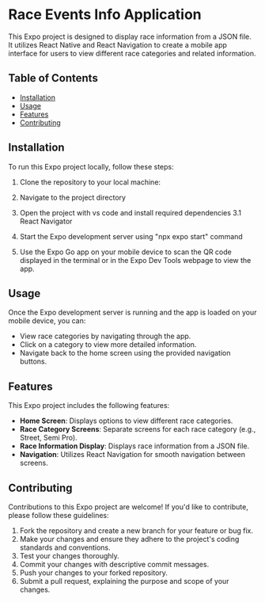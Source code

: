 # Race Events Info Application

This Expo project is designed to display race information from a JSON file. It utilizes React Native and React Navigation to create a mobile app interface for users to view different race categories and related information.

## Table of Contents
- [Installation](#installation)
- [Usage](#usage)
- [Features](#features)
- [Contributing](#contributing)
  
## Installation

To run this Expo project locally, follow these steps:

1. Clone the repository to your local machine:
2. Navigate to the project directory
3. Open the project with vs code and install required dependencies
   3.1 React Navigator

5. Start the Expo development server using "npx expo start" command
6. Use the Expo Go app on your mobile device to scan the QR code displayed in the terminal or in the Expo Dev Tools webpage to view the app.

## Usage

Once the Expo development server is running and the app is loaded on your mobile device, you can:

- View race categories by navigating through the app.
- Click on a category to view more detailed information.
- Navigate back to the home screen using the provided navigation buttons.

## Features

This Expo project includes the following features:

- **Home Screen**: Displays options to view different race categories.
- **Race Category Screens**: Separate screens for each race category (e.g., Street, Semi Pro).
- **Race Information Display**: Displays race information from a JSON file.
- **Navigation**: Utilizes React Navigation for smooth navigation between screens.

## Contributing

Contributions to this Expo project are welcome! If you'd like to contribute, please follow these guidelines:

1. Fork the repository and create a new branch for your feature or bug fix.
2. Make your changes and ensure they adhere to the project's coding standards and conventions.
3. Test your changes thoroughly.
4. Commit your changes with descriptive commit messages.
5. Push your changes to your forked repository.
6. Submit a pull request, explaining the purpose and scope of your changes.


